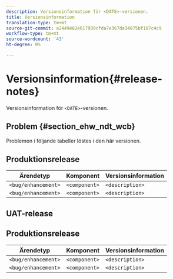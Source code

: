 ```yaml
---
description: Versionsinformation för <DATE>-versionen.
title: Versionsinformation
translation-type: tm+mt
source-git-commit: a2449482e617939cfda7e367da34875bf187c4c9
workflow-type: tm+mt
source-wordcount: '43'
ht-degree: 0%

---
```



# Versionsinformation{#release-notes}

Versionsinformation för `<DATE>`-versionen.

<!--- remove the carets and the quotes and fill in with actual values--->

## Problem {#section_ehw_ndt_wcb}

Problemen i följande tabeller löstes i den här versionen.

## Produktionsrelease

| **Ärendetyp** | **Komponent** | **Versionsinformation** |
|---|---|---|
| `<bug/enhancement>` | `<component>` | `<description>` |
| `<bug/enhancement>` | `<component>` | `<description>` |


## UAT-release

## Produktionsrelease

| **Ärendetyp** | **Komponent** | **Versionsinformation** |
|---|---|---|
| `<bug/enhancement>` | `<component>` | `<description>` |
| `<bug/enhancement>` | `<component>` | `<description>` |
